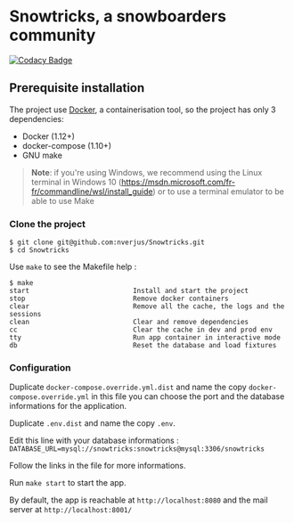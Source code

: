 # Snowtricks, a snowboarders community

[![Codacy Badge](https://api.codacy.com/project/badge/Grade/3be5a0b496fe4f92945aed3521420520)](https://www.codacy.com/app/nverjus/Snowtricks?utm_source=github.com&utm_medium=referral&utm_content=nverjus/Snowtricks&utm_campaign=Badge_Grade)

## Prerequisite installation

The project use [Docker](https://www.docker.com/), a containerisation tool, so the project has only 3 dependencies:

-   Docker (1.12+)
-   docker-compose (1.10+)
-   GNU make

> **Note**: if you're using Windows, we recommend using the Linux terminal in Windows 10
> (<https://msdn.microsoft.com/fr-fr/commandline/wsl/install_guide>) or to use a terminal emulator to be able to use Make

### Clone the project

    $ git clone git@github.com:nverjus/Snowtricks.git
    $ cd Snowtricks

Use `make` to see the Makefile help :

    $ make
    start                          Install and start the project
    stop                           Remove docker containers
    clear                          Remove all the cache, the logs and the sessions
    clean                          Clear and remove dependencies
    cc                             Clear the cache in dev and prod env
    tty                            Run app container in interactive mode
    db                             Reset the database and load fixtures

### Configuration

Duplicate `docker-compose.override.yml.dist` and name the copy `docker-compose.override.yml` in this file you can choose the port and the database informations for the application.

Duplicate `.env.dist` and name the copy `.env`.

Edit this line with your database informations : `DATABASE_URL=mysql://snowtricks:snowtricks@mysql:3306/snowtricks`

Follow the links in the file for more informations.

Run `make start` to start the app.

By default, the app is reachable at `http://localhost:8080` and the mail server at `http://localhost:8001/`
